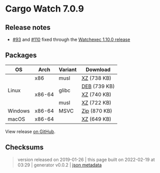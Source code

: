 # Cargo Watch 7.0.9

## Release notes

<ul>
<li><a class="issue-link js-issue-link" data-error-text="Failed to load title" data-id="339340286" data-permission-text="Title is private" data-url="https://github.com/watchexec/cargo-watch/issues/93" data-hovercard-type="issue" data-hovercard-url="/watchexec/cargo-watch/issues/93/hovercard" href="https://github.com/watchexec/cargo-watch/issues/93">#93</a> and <a class="issue-link js-issue-link" data-error-text="Failed to load title" data-id="400353967" data-permission-text="Title is private" data-url="https://github.com/watchexec/cargo-watch/issues/110" data-hovercard-type="issue" data-hovercard-url="/watchexec/cargo-watch/issues/110/hovercard" href="https://github.com/watchexec/cargo-watch/issues/110">#110</a> fixed through the <a href="https://github.com/watchexec/watchexec/releases/tag/1.10.0">Watchexec 1.10.0 release</a></li>
</ul>

## Packages

<table class="downloads">
<thead>
<tr>
<th>OS</th>
<th>Arch</th>
<th>Variant</th>
<th>Download</th>

</tr>
</thead>
<tbody>
<tr>
						<td rowspan="4">Linux</td>
						
<td rowspan="1">x86</td>
            
						
<td rowspan="1">musl</td>
            
<td><a class="download" href="https://github.com/watchexec/cargo-watch/releases/download/v7.0.9/cargo-watch-v7.0.9-i686-unknown-linux-musl.tar.xz">XZ</a> (738 KB)</td>
						
</tr>
					
<tr>
						
						
<td rowspan="3">x86-64</td>
            
						
<td rowspan="2">glibc</td>
            
<td><a class="download" href="https://github.com/watchexec/cargo-watch/releases/download/v7.0.9/cargo-watch-v7.0.9-x86_64-unknown-linux-gnu.deb">DEB</a> (739 KB)</td>
						
</tr>
					
<tr>
						
						
						
<td><a class="download" href="https://github.com/watchexec/cargo-watch/releases/download/v7.0.9/cargo-watch-v7.0.9-x86_64-unknown-linux-gnu.tar.xz">XZ</a> (740 KB)</td>
						
</tr>
					
<tr>
						
						
						
<td rowspan="1">musl</td>
            
<td><a class="download" href="https://github.com/watchexec/cargo-watch/releases/download/v7.0.9/cargo-watch-v7.0.9-x86_64-unknown-linux-musl.tar.xz">XZ</a> (722 KB)</td>
						
</tr>
					
<tr>
						<td rowspan="1">Windows</td>
						
<td rowspan="1">x86-64</td>
            
						
<td rowspan="1">MSVC</td>
            
<td><a class="download" href="https://github.com/watchexec/cargo-watch/releases/download/v7.0.9/cargo-watch-v7.0.9-x86_64-pc-windows-msvc.zip">Zip</a> (870 KB)</td>
						
</tr>
					
<tr>
						<td rowspan="1">macOS</td>
						
<td rowspan="1">x86-64</td>
            
						
<td rowspan="1"></td>
            
<td><a class="download" href="https://github.com/watchexec/cargo-watch/releases/download/v7.0.9/cargo-watch-v7.0.9-x86_64-apple-darwin.tar.xz">XZ</a> (649 KB)</td>
						
</tr>
					</tbody>
</table>


View release [on GitHub](https://github.com/watchexec/cargo-watch/releases/v7.0.9).

## Checksums





>	 version released on 2019-01-26
>	|
>	this page built on 2022-02-19 at 03:29
>	| generator v0.0.2
>	| [json metadata](meta.json)

